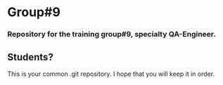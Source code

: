 # Group#9

### Repository for the training group#9, specialty QA-Engineer.

## Students?
This is your common .git repository. I hope that you will keep it in order.
